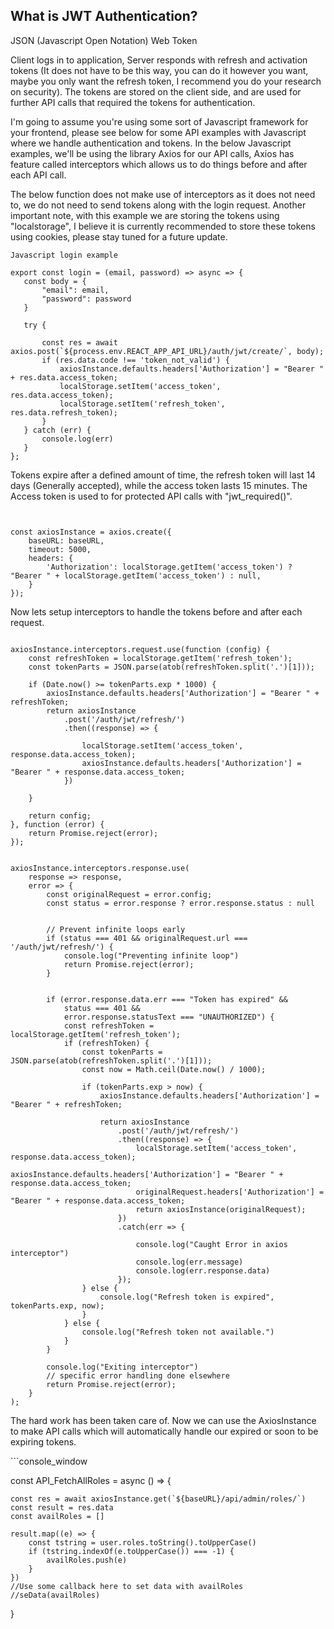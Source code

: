 
<h2>What is JWT Authentication?</h2>
<p>JSON (Javascript Open Notation) Web Token</p>
<p>Client logs in to application, Server responds with refresh and activation tokens (It does not have to be this way, you can do it however you want, maybe you only want the refresh token, I recommend you do your research on security). The tokens are stored on the client side, and are used for further API calls that required the tokens for authentication.</p> 

<p>I'm going to assume you're using some sort of Javascript framework for your frontend, please see below for some API examples with Javascript where we handle authentication and tokens. In the below Javascript examples, we'll be using the library Axios for our API calls, Axios has feature called interceptors which allows us to do things before and after each API call.</p>
<p>The below function does not make use of interceptors as it does not need to, we do not need to send tokens along with the login request. Another important note, with this example we are storing the tokens using "localstorage", I believe it is currently recommended to store these tokens using cookies, please stay tuned for a future update.</p>
  
 ```console_window
 Javascript login example
 
 export const login = (email, password) => async => {
    const body = {
        "email": email,
        "password": password
    }

    try {
        
        const res = await axios.post(`${process.env.REACT_APP_API_URL}/auth/jwt/create/`, body);
        if (res.data.code !== 'token_not_valid') {
            axiosInstance.defaults.headers['Authorization'] = "Bearer " + res.data.access_token;
            localStorage.setItem('access_token', res.data.access_token);
            localStorage.setItem('refresh_token', res.data.refresh_token);
        }
    } catch (err) {
        console.log(err)
    }
};
 ```
 
 <p>Tokens expire after a defined amount of time, the refresh token will last 14 days (Generally accepted), while the access token lasts 15 minutes. The Access token is used to for protected API calls with "jwt_required()". </p>


```console_window


const axiosInstance = axios.create({
    baseURL: baseURL,
    timeout: 5000,
    headers: {
        'Authorization': localStorage.getItem('access_token') ? "Bearer " + localStorage.getItem('access_token') : null,
    }
});
```

<p>Now lets setup interceptors to handle the tokens before and after each request.</p>

```console_window

axiosInstance.interceptors.request.use(function (config) {
    const refreshToken = localStorage.getItem('refresh_token');
    const tokenParts = JSON.parse(atob(refreshToken.split('.')[1]));

    if (Date.now() >= tokenParts.exp * 1000) {
        axiosInstance.defaults.headers['Authorization'] = "Bearer " + refreshToken;
        return axiosInstance
            .post('/auth/jwt/refresh/')
            .then((response) => {

                localStorage.setItem('access_token', response.data.access_token);
                axiosInstance.defaults.headers['Authorization'] = "Bearer " + response.data.access_token;
            })

    }

    return config;
}, function (error) {
    return Promise.reject(error);
});


axiosInstance.interceptors.response.use(
    response => response,
    error => {
        const originalRequest = error.config;
        const status = error.response ? error.response.status : null


        // Prevent infinite loops early
        if (status === 401 && originalRequest.url === '/auth/jwt/refresh/') {
            console.log("Preventing infinite loop")
            return Promise.reject(error);
        }


        if (error.response.data.err === "Token has expired" &&
            status === 401 &&
            error.response.statusText === "UNAUTHORIZED") {
            const refreshToken = localStorage.getItem('refresh_token');
            if (refreshToken) {
                const tokenParts = JSON.parse(atob(refreshToken.split('.')[1]));
                const now = Math.ceil(Date.now() / 1000);

                if (tokenParts.exp > now) {
                    axiosInstance.defaults.headers['Authorization'] = "Bearer " + refreshToken;

                    return axiosInstance
                        .post('/auth/jwt/refresh/')
                        .then((response) => {
                            localStorage.setItem('access_token', response.data.access_token);
                            axiosInstance.defaults.headers['Authorization'] = "Bearer " + response.data.access_token;
                            originalRequest.headers['Authorization'] = "Bearer " + response.data.access_token;
                            return axiosInstance(originalRequest);
                        })
                        .catch(err => {

                            console.log("Caught Error in axios interceptor")
                            console.log(err.message)
                            console.log(err.response.data)
                        });
                } else {
                    console.log("Refresh token is expired", tokenParts.exp, now);
                }
            } else {
                console.log("Refresh token not available.")
            }
        }

        console.log("Exiting interceptor")
        // specific error handling done elsewhere
        return Promise.reject(error);
    }
);
```

<p>The hard work has been taken care of. Now we can use the AxiosInstance to make API calls which will automatically handle our expired or soon to be expiring tokens.</p>
```console_window

const API_FetchAllRoles = async () => {

    const res = await axiosInstance.get(`${baseURL}/api/admin/roles/`)
    const result = res.data
    const availRoles = []

    result.map((e) => {
        const tstring = user.roles.toString().toUpperCase()
        if (tstring.indexOf(e.toUpperCase()) === -1) {
            availRoles.push(e)
        }
    })
    //Use some callback here to set data with availRoles
    //seData(availRoles)
}
```
